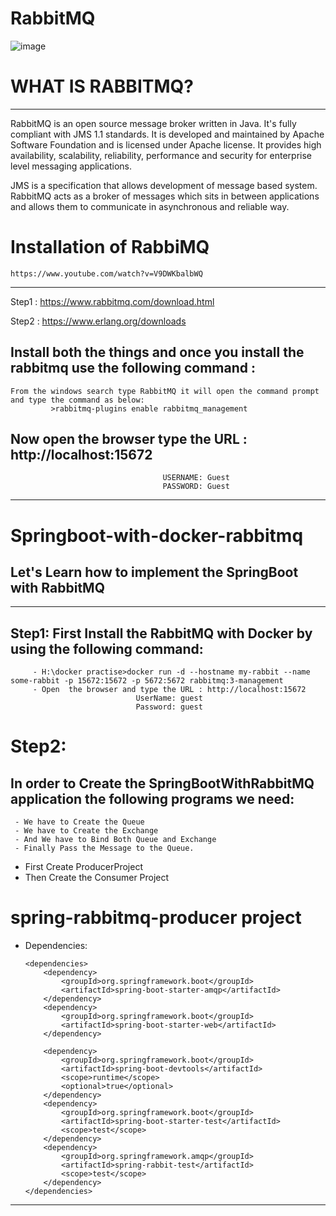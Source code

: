 # RabbitMQ

![image](https://user-images.githubusercontent.com/26134506/180869852-41d0a428-e301-4dc7-85c0-126eb42beba4.png)

# WHAT IS RABBITMQ?
---------------------------------------------------------------------------
RabbitMQ is an open source message broker written in Java. It's fully compliant with JMS 1.1 standards. It is developed and maintained by Apache Software Foundation and is licensed under Apache license. It provides high availability, scalability, reliability, performance and security for enterprise level messaging applications.

JMS is a specification that allows development of message based system. RabbitMQ acts as a broker of messages which sits in between applications and allows them to communicate in asynchronous and reliable way.

# Installation of RabbiMQ  
    https://www.youtube.com/watch?v=V9DWKbalbWQ
  ---------------------------------------------------------------------------------------------------
  Step1 : https://www.rabbitmq.com/download.html
  
  Step2 : https://www.erlang.org/downloads
  
   ## Install both  the things and once you install the rabbitmq use the following command :
    From the windows search type RabbitMQ it will open the command prompt and type the command as below:
             >rabbitmq-plugins enable rabbitmq_management
             
   ## Now open the  browser type  the URL : http://localhost:15672
                                      USERNAME: Guest
                                      PASSWORD: Guest
                                      
                                     
--------------------------------------------------------------------------------------------------

# Springboot-with-docker-rabbitmq

## Let's Learn how  to implement the SpringBoot with  RabbitMQ
------------------------------------------------------------------
 
 ## Step1: First Install the RabbitMQ with Docker by  using the following command:
         - H:\docker practise>docker run -d --hostname my-rabbit --name some-rabbit -p 15672:15672 -p 5672:5672 rabbitmq:3-management
         - Open  the browser and type the URL : http://localhost:15672
                                UserName: guest
                                Password: guest

# Step2:
## In order to Create the SpringBootWithRabbitMQ application the following programs we need:
     - We have to Create the Queue
     - We have to Create the Exchange
     - And We have to Bind Both Queue and Exchange
     - Finally Pass the Message to the Queue.
     
- First Create ProducerProject
- Then Create the Consumer Project
 
 # spring-rabbitmq-producer project
 - Dependencies:
    ```
   <dependencies>
		<dependency>
			<groupId>org.springframework.boot</groupId>
			<artifactId>spring-boot-starter-amqp</artifactId>
		</dependency>
		<dependency>
			<groupId>org.springframework.boot</groupId>
			<artifactId>spring-boot-starter-web</artifactId>
		</dependency>

		<dependency>
			<groupId>org.springframework.boot</groupId>
			<artifactId>spring-boot-devtools</artifactId>
			<scope>runtime</scope>
			<optional>true</optional>
		</dependency>
		<dependency>
			<groupId>org.springframework.boot</groupId>
			<artifactId>spring-boot-starter-test</artifactId>
			<scope>test</scope>
		</dependency>
		<dependency>
			<groupId>org.springframework.amqp</groupId>
			<artifactId>spring-rabbit-test</artifactId>
			<scope>test</scope>
		</dependency>
	</dependencies>
   ```
  --------------------------------------------------------------------------------------------------------------------
 
 
 
  
